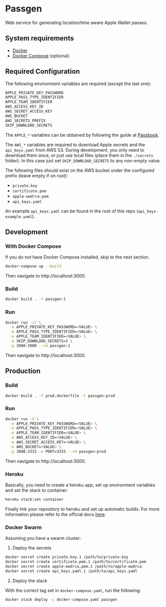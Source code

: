 # Passgen
Web service for generating location/time aware Apple Wallet passes.

## System requirements

- [Docker](https://www.docker.com/)
- [Docker Compose](https://docs.docker.com/compose/) (optional)

## Required Configuration

The following environment variables are required (except the last one):

```bash
APPLE_PRIVATE_KEY_PASSWORD
APPLE_PASS_TYPE_IDENTIFIER
APPLE_TEAM_IDENTIFIER
AWS_ACCESS_KEY_ID
AWS_SECRET_ACCESS_KEY
AWS_BUCKET
AWS_SECRETS_PREFIX
SKIP_DOWNLOAD_SECRETS
```

The `APPLE_*` variables can be obtained by following the guide at
[Passbook](https://github.com/devartis/passbook).

The `AWS_*` variables are required to download Apple secrets and the `api_keys.yaml`
from AWS S3. During development, you only need to download them once,
or just use local files (place them in the `./secrets` folder).
In this case just set `SKIP_DOWNLOAD_SECRETS` to any non-empty value.

The following files should exist on the AWS bucket under the configured prefix (leave empty if on root):

- `private.key`
- `certificate.pem`
- `apple-wwdrca.pem`
- `api_keys.yaml`

An example `api_keys.yaml` can be found in the root of this repo (`api_keys-example.yaml`).

## Development

### With Docker Compose

If you do not have Docker Compose installed, skip to the next section.

```bash
docker-compose up --build
```

Then navigate to http://localhost:3000.

### Build

```bash
docker build . -t passgen:1
```

### Run

```bash
docker run -it \
  -e APPLE_PRIVATE_KEY_PASSWORD=<VALUE> \
  -e APPLE_PASS_TYPE_IDENTIFIER=<VALUE> \
  -e APPLE_TEAM_IDENTIFIER=<VALUE> \
  -e SKIP_DOWNLOAD_SECRETS=1 \
  -p 3000:3000 --rm passgen:1
```

Then navigate to http://localhost:3000.

## Production

### Build

```bash
docker build . -f prod.dockerfile -t passgen:prod
```

### Run

```bash
docker run -d \
  -e APPLE_PRIVATE_KEY_PASSWORD=<VALUE> \
  -e APPLE_PASS_TYPE_IDENTIFIER=<VALUE> \
  -e APPLE_TEAM_IDENTIFIER=<VALUE> \
  -e AWS_ACCESS_KEY_ID=<VALUE> \
  -e AWS_SECRET_ACCESS_KEY=<VALUE> \
  -e AWS_BUCKET=<VALUE> \
  -p 3000:3333 -e PORT=3333 --rm passgen:prod
```

Then navigate to http://localhost:3000.

### Heroku

Basically, you need to create a heroku app, set up environment variables and set
the stack to container:

```bash
heroku stack:set container
```

Finally link your repository to heroku and set up automatic builds.
For more information please refer to the official docs
[here](https://devcenter.heroku.com/categories/deploying-with-docker).

### Docker Swarm

Assuming you have a swarm cluster:

1. Deploy the secrets

```bash
docker secret create private.key.1 /path/to/private.key
docker secret create certificate.pem.1 /path/to/certificate.pem
docker secret create apple-wwdrca.pem.1 /path/to/apple-wwdrca
docker secret create api_keys.yaml.1 /path/to/api_keys.yaml
```

2. Deploy the stack

With the correct tag set in `docker-compose.yaml`, run the following:

```bash
docker stack deploy -c docker-compose.yaml passgen
```
